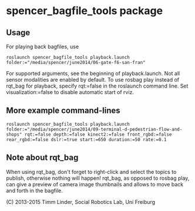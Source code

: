 spencer_bagfile_tools package
=============================

Usage
-----
For playing back bagfiles, use

    roslaunch spencer_bagfile_tools playback.launch folder:="/media/spencer/june2014/06-gate-f6-san-fran"

For supported arguments, see the beginning of playback.launch. Not all sensor modalities are enabled by default. 
To use rosbag play instead of rqt_bag for playback, specify rqt:=false in the roslaunch command line.
Set visualization:=false to disable automatic start of rviz.


More example command-lines
--------------------------

    roslaunch spencer_bagfile_tools playback.launch folder:="/media/spencer/june2014/09-terminal-d-pedestrian-flow-and-shops" rqt:=false depth:=false kinect2:=false front_rgbd:=false rear_rgbd:=false dslr:=true start:=650 duration:=50 rate:=0.1


Note about rqt_bag
------------------
When using rqt_bag, don't forget to right-click and select the topics to publish, otherwise nothing will happen!
rqt_bag, as opposed to rosbag play, can give a preview of camera image thumbnails and allows to move back and forth
in the bagfile.


(C) 2013-2015 Timm Linder, Social Robotics Lab, Uni Freiburg